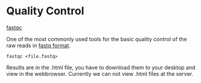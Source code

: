 # Quality Control

[fastqc](http://www.bioinformatics.babraham.ac.uk/projects/fastqc/)  

One of the most commonly used tools for the basic quality control of the raw reads in [fastq format](https://en.wikipedia.org/wiki/FASTQ_format).   

`fastqc <file.fastq>`

Results are in the .html file, you have to download them to your desktop and view in the webbrowser. Currently we can not view .html files at the server.  

